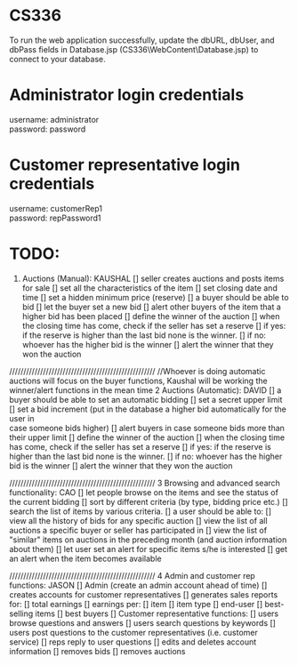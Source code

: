 # CS336

To run the web application successfully, update the dbURL, dbUser, and dbPass fields in Database.jsp (CS336\WebContent\Database.jsp) to connect to your database.

# Administrator login credentials
username: administrator  
password: password

# Customer representative login credentials
username: customerRep1  
password: repPassword1

TODO:
================================================================================================================================
1. Auctions (Manual): KAUSHAL
   [] seller creates auctions and posts items for sale
	[] set all the characteristics of the item
	[] set closing date and time
        	[] set a hidden minimum price (reserve)
    [] a buyer should be able to bid
	    [] let the buyer set a new bid
	    [] alert other buyers of the item that a higher bid has been placed 
  [] define the winner of the auction
	[] when the closing time has come, check if the seller has set a reserve
	    [] if yes: if the reserve is higher than the last bid none is the winner.
	    [] if no: whoever has the higher bid is the winner
		[] alert the winner that they won the auction

////////////////////////////////////////////////////
//Whoever is doing automatic auctions will focus on the buyer functions, Kaushal will be working the winner/alert functions in the mean time
2 Auctions (Automatic): DAVID
    [] a buyer should be able to set an automatic bidding
	[] set a secret upper limit
	[] set a bid increment (put in the database a higher bid automatically for the user in       
       case someone bids higher)
    	[] alert buyers in case someone bids more than their upper limit 
   [] define the winner of the auction
	[] when the closing time has come, check if the seller has set a reserve
	    [] if yes: if the reserve is higher than the last bid none is the winner.
	    [] if no: whoever has the higher bid is the winner
		[] alert the winner that they won the auction
    
////////////////////////////////////////////////////
3 Browsing and advanced search functionality: CAO
    [] let people browse on the items and see the status of the current bidding
    [] sort by different criteria (by type, bidding price etc.)
    [] search the list of items by various criteria.
    [] a user should be able to:
	[] view all the history of bids for any specific auction
    	[] view the list of all auctions a specific buyer or seller has participated in
	[] view the list of "similar" items on auctions in the preceding month (and auction information about them)
    [] let user set an alert for specific items s/he is interested 
	[] get an alert when the item becomes available
  
 ////////////////////////////////////////////////////
4 Admin and customer rep functions: JASON
      [] Admin (create an admin account ahead of time)
	[] creates accounts for customer representatives
    	[] generates sales reports for:
		[] total earnings
		[] earnings per:
	    		[] item
	    		[] item type
	    		[] end-user
    		[] best-selling items
   		[] best buyers
      [] Customer representative functions:
	[] users browse questions and answers
	[] users search questions by keywords
	[] users post questions to the customer representatives (i.e. customer service)
	[] reps reply to user questions
	[] edits and deletes account information
	[] removes bids 
	[] removes auctions 
